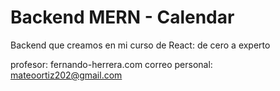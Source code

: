 # Backend MERN - Calendar

Backend que creamos en mi curso de React: de cero a experto

profesor: fernando-herrera.com
correo personal: mateoortiz202@gmail.com